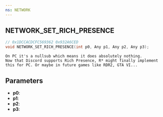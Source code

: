 ```yaml
---
ns: NETWORK
---
```

## NETWORK_SET_RICH_PRESENCE

```c
// 0x1DCCACDCFC569362 0x932A6CED
void NETWORK_SET_RICH_PRESENCE(int p0, Any p1, Any p2, Any p3);
```

```
On PC it's a nullsub which means it does absolutely nothing.  
Now that Discord supports Rich Presence, R* might finally implement this for PC. Or maybe in future games like RDR2, GTA VI...  
```

## Parameters
* **p0**: 
* **p1**: 
* **p2**: 
* **p3**: 

